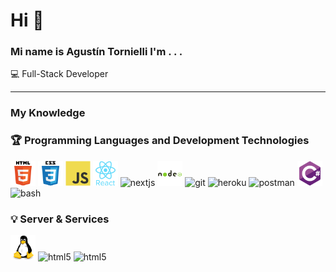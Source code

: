# Hi 👋
  
### Mi name is Agustín Tornielli I'm . . .

:computer: Full-Stack Developer<br>

---
### My Knowledge
### :trophy: Programming Languages and Development Technologies
<p align="left">
<a target="_blank"> <img src="https://raw.githubusercontent.com/devicons/devicon/master/icons/html5/html5-original-wordmark.svg" alt="html5" width="40" height="40"/></a>
<a target="_blank"> <img src="https://raw.githubusercontent.com/devicons/devicon/master/icons/css3/css3-original-wordmark.svg" alt="css3" width="40" height="40"/></a> 
<a target="_blank"> <img src="https://raw.githubusercontent.com/devicons/devicon/master/icons/javascript/javascript-original.svg" alt="javascript" width="40" height="40"/> </a>
<a target="_blank"> <img src="https://raw.githubusercontent.com/devicons/devicon/master/icons/react/react-original-wordmark.svg" alt="react" width="40" height="40"/> </a>
<a target="_blank"><img src="https://images.ctfassets.net/hb3id6ag4raq/6NcXL0fTlSXR9tVL14LYJ/c6a2a3dea44cbf46826cd6d5596b5797/apple-touch-icon.png" alt="nextjs" width="40" height="40"/></a>
<a target="_blank"> <img src="https://raw.githubusercontent.com/devicons/devicon/master/icons/nodejs/nodejs-original-wordmark.svg" alt="nodejs" width="40" height="40"/> </a>
<a target="_blank"> <img src="https://www.vectorlogo.zone/logos/git-scm/git-scm-icon.svg" alt="git" width="40" height="40"/> </a> 
 <a target="_blank"> <img src="https://www.vectorlogo.zone/logos/heroku/heroku-icon.svg" alt="heroku" width="40" height="40"/> </a>
<a target="_blank"> <img src="https://www.vectorlogo.zone/logos/getpostman/getpostman-icon.svg" alt="postman" width="40" height="40"/> </a>
<a target="_blank"> <img src="https://raw.githubusercontent.com/devicons/devicon/master/icons/csharp/csharp-original.svg" alt="csharp" width="40" height="40"/></a>
<a target="_blank"><img src="https://upload.wikimedia.org/wikipedia/commons/thumb/4/4b/Bash_Logo_Colored.svg/512px-Bash_Logo_Colored.svg.png" alt="bash" width="40" height="40"/></a>
</p>

### :bulb: Server & Services
<p align="left">
<a target="_blank"> <img src="https://raw.githubusercontent.com/devicons/devicon/master/icons/linux/linux-original.svg" alt="linux" width="40" height="40"/> </a> 
<a target="_blank"> <img src="https://www.sysadminsdecuba.com/wp-content/uploads/2018/11/Nginx-Logo-02.png" alt="html5" width="40" height="40"/></a>
<a target="_blank"> <img src="https://encrypted-tbn0.gstatic.com/images?q=tbn:ANd9GcRurR41CGSbv55yyVzCNuIaHg9q_7ekBmEllX4Drsa14Sn1szCqkGWVS2cCAxdwAvYghyA&usqp=CAU" alt="html5" width="40" height="40"/></a>
</p>
